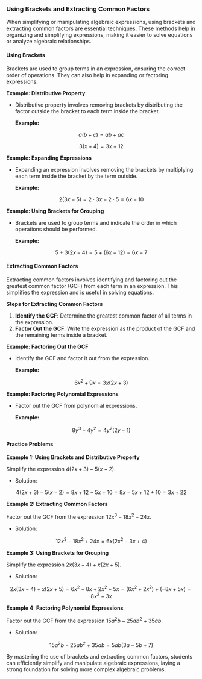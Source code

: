 ### Using Brackets and Extracting Common Factors

When simplifying or manipulating algebraic expressions, using brackets and extracting common factors are essential techniques. These methods help in organizing and simplifying expressions, making it easier to solve equations or analyze algebraic relationships.

#### Using Brackets

Brackets are used to group terms in an expression, ensuring the correct order of operations. They can also help in expanding or factoring expressions.

**Example: Distributive Property**

- Distributive property involves removing brackets by distributing the factor outside the bracket to each term inside the bracket.
  
  **Example:**
  
$$
  a(b + c) = ab + ac
  $$

  
$$
  3(x + 4) = 3x + 12
  $$


**Example: Expanding Expressions**

- Expanding an expression involves removing the brackets by multiplying each term inside the bracket by the term outside.
  
  **Example:**
  
$$
  2(3x - 5) = 2 \cdot 3x - 2 \cdot 5 = 6x - 10
  $$


**Example: Using Brackets for Grouping**

- Brackets are used to group terms and indicate the order in which operations should be performed.
  
  **Example:**
  
$$
  5 + 3(2x - 4) = 5 + (6x - 12) = 6x - 7
  $$


#### Extracting Common Factors

Extracting common factors involves identifying and factoring out the greatest common factor (GCF) from each term in an expression. This simplifies the expression and is useful in solving equations.

**Steps for Extracting Common Factors**

1. **Identify the GCF**: Determine the greatest common factor of all terms in the expression.
2. **Factor Out the GCF**: Write the expression as the product of the GCF and the remaining terms inside a bracket.

**Example: Factoring Out the GCF**

- Identify the GCF and factor it out from the expression.
  
  **Example:**
  
$$
  6x^2 + 9x = 3x(2x + 3)
  $$


**Example: Factoring Polynomial Expressions**

- Factor out the GCF from polynomial expressions.
  
  **Example:**
  
$$
  8y^3 - 4y^2 = 4y^2(2y - 1)
  $$


#### Practice Problems

**Example 1: Using Brackets and Distributive Property**

Simplify the expression $4(2x + 3) - 5(x - 2)$.

- Solution:
  
$$
  4(2x + 3) - 5(x - 2) = 8x + 12 - 5x + 10 = 8x - 5x + 12 + 10 = 3x + 22
  $$


**Example 2: Extracting Common Factors**

Factor out the GCF from the expression $12x^3 - 18x^2 + 24x$.

- Solution:
  
$$
  12x^3 - 18x^2 + 24x = 6x(2x^2 - 3x + 4)
  $$


**Example 3: Using Brackets for Grouping**

Simplify the expression $2x(3x - 4) + x(2x + 5)$.

- Solution:
  
$$
  2x(3x - 4) + x(2x + 5) = 6x^2 - 8x + 2x^2 + 5x = (6x^2 + 2x^2) + (-8x + 5x) = 8x^2 - 3x
  $$


**Example 4: Factoring Polynomial Expressions**

Factor out the GCF from the expression $15a^2b - 25ab^2 + 35ab$.

- Solution:
  
$$
  15a^2b - 25ab^2 + 35ab = 5ab(3a - 5b + 7)
  $$


By mastering the use of brackets and extracting common factors, students can efficiently simplify and manipulate algebraic expressions, laying a strong foundation for solving more complex algebraic problems.